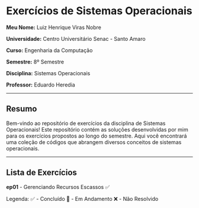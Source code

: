 # Exercícios de Sistemas Operacionais

**Meu Nome:** Luiz Henrique Viras Nobre

**Universidade:** Centro Universitário Senac - Santo Amaro

**Curso:** Engenharia da Computação

**Semestre:** 8º Semestre

**Disciplina:** Sistemas Operacionais

**Professor:** Eduardo Heredia

---

## Resumo
Bem-vindo ao repositório de exercícios da disciplina de Sistemas Operacionais! Este repositório contém as soluções desenvolvidas por mim para os exercícios propostos ao longo do semestre. Aqui você encontrará uma coleção de códigos que abrangem diversos conceitos de sistemas operacionais.

---

## Lista de Exercícios
**ep01** - Gerenciando Recursos Escassos ✅

Legenda: 
✅ - Concluído
🚧 - Em Andamento
❌ - Não Resolvido
